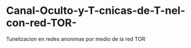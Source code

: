 # Canal-Oculto-y-T-cnicas-de-T-nel-con-red-TOR-
Tunelizacion en redes anonimas por medio de la red TOR 
